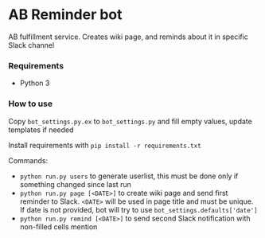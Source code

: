 # AB Reminder bot

AB fulfillment service. Creates wiki page, and reminds about it in specific Slack channel


### Requirements
 * Python 3
### How to use

Copy `bot_settings.py.ex` to `bot_settings.py` and fill empty values, update templates if needed

Install requirements with `pip install -r requirements.txt`

Commands:
* `python run.py users` to generate userlist, this must be done only if something changed since last run
* `python run.py page [<DATE>]` to create wiki page and send first reminder to Slack. `<DATE>` will be used in page title and must be unique. If date is not provided, bot will try to use `bot_settings.defaults['date']`
* `python run.py remind [<DATE>]` to send second Slack notification with non-filled cells mention
